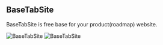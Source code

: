 ## BaseTabSite

BaseTabSite is free base for your product(roadmap) website.

![BaseTabSite](https://i.ibb.co/xM1Qp0C/Base-Tab-Site-Dark.png)
![BaseTabSite](https://i.ibb.co/YbscLp8/Base-Tab-Site-Light.png)
